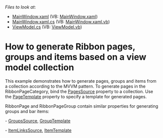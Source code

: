 <!-- default file list -->
*Files to look at*:

* [MainWindow.xaml](./CS/Q521663/MainWindow.xaml) (VB: [MainWindow.xaml](./VB/Q521663/MainWindow.xaml))
* [MainWindow.xaml.cs](./CS/Q521663/MainWindow.xaml.cs) (VB: [MainWindow.xaml.vb](./VB/Q521663/MainWindow.xaml.vb))
* [ViewModel.cs](./CS/Q521663/ViewModel.cs) (VB: [ViewModel.vb](./VB/Q521663/ViewModel.vb))
<!-- default file list end -->
# How to generate Ribbon pages, groups and items based on a view model collection


<p>This example demonstrates how to generate pages, groups and items from a collection according to the MVVM pattern. To generate pages in the RibbonPageCategory, bind the <a href="https://documentation.devexpress.com/#WPF/DevExpressXpfRibbonRibbonPageCategoryBase_PagesSourcetopic"><u>PagesSource</u></a> property to a collection. Use the <a href="https://documentation.devexpress.com/#WPF/DevExpressXpfRibbonRibbonPageCategoryBase_PageTemplatetopic"><u>PageTemplate</u></a> property to specify a template for generated pages.</p><p>RibbonPage and RibbonPageGroup contain similar properties for generating groups and bar items:</p><p>- <a href="https://documentation.devexpress.com/#WPF/DevExpressXpfRibbonRibbonPage_GroupsSourcetopic"><u>GroupsSource</u></a>, <a href="https://documentation.devexpress.com/#WPF/DevExpressXpfRibbonRibbonPage_GroupTemplatetopic"><u>GroupTemplate</u></a></p><p>- <a href="https://documentation.devexpress.com/#WPF/DevExpressXpfRibbonRibbonPageGroup_ItemLinksSourcetopic"><u>ItemLinksSource</u></a>, <a href="https://documentation.devexpress.com/#WPF/DevExpressXpfRibbonRibbonPageGroup_ItemTemplatetopic"><u>ItemTemplate</u></a></p>

<br/>


